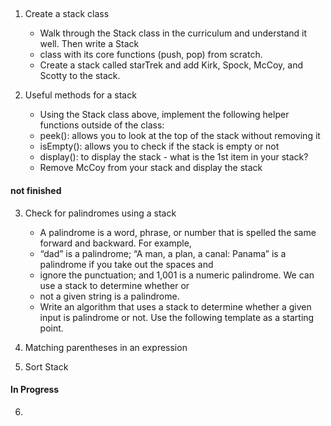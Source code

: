 ##

1. Create a stack class
    - Walk through the Stack class in the curriculum and understand it well. Then write a Stack
    - class with its core functions (push, pop) from scratch.
    - Create a stack called starTrek and add Kirk, Spock, McCoy, and Scotty to the stack.

2. Useful methods for a stack
    - Using the Stack class above, implement the following helper functions outside of the class:
    - peek(): allows you to look at the top of the stack without removing it
    - isEmpty(): allows you to check if the stack is empty or not
    - display(): to display the stack - what is the 1st item in your stack?
    - Remove McCoy from your stack and display the stack

#### not finished
3. Check for palindromes using a stack
    - A palindrome is a word, phrase, or number that is spelled the same forward and backward. For example,
    - “dad” is a palindrome; “A man, a plan, a canal: Panama” is a palindrome if you take out the spaces and
    - ignore the punctuation; and 1,001 is a numeric palindrome. We can use a stack to determine whether or
    - not a given string is a palindrome.
    - Write an algorithm that uses a stack to determine whether a given input is palindrome or not. Use the following template as a starting point.

4. Matching parentheses in an expression

5. Sort Stack

#### In Progress
6. 
